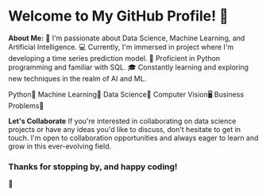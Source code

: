 <h1> Welcome to My GitHub Profile! 👋</h1>

**About Me:**
🌱 I'm passionate about Data Science, Machine Learning, and Artificial Intelligence.
💻 Currently, I'm immersed in project where I'm developing a time series prediction model.
🐍 Proficient in Python programming and familiar with SQL.
🎓 Constantly learning and exploring new techniques in the realm of AI and ML.


Python🐍 Machine Learning🤖 Data Science🥼 Computer Vision🖥️ Business Problems🚀



**Let's Collaborate**
If you're interested in collaborating on data science projects or have any ideas you'd like to discuss, don't hesitate to get in touch. I'm open to collaboration opportunities and always eager to learn and grow in this ever-evolving field.

<h3>Thanks for stopping by, and happy coding!</h3> 🚀

